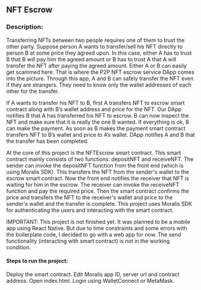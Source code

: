 ## NFT Escrow

### Description:

Transferring NFTs between two people requires one of them to trust the other party. Suppose person A wants to transfer/sell his NFT directly to person B at some price they agreed upon.  In this case, either A has to trust B that B will pay him the agreed amount or B has to trust A that A will transfer the NFT after paying the agreed amount. Either A or B can easily get scammed here. That is where the P2P NFT escrow service DApp comes into the picture. Through this app, A and B can safely transfer the NFT even if they are strangers. They need to know only the wallet addresses of each other for the transfer.

If A wants to transfer his NFT to B, first A transfers NFT to escrow smart contract along with B’s wallet address and price for the NFT. Our DApp notifies B that A has transferred his NFT to escrow. B can now inspect the NFT and make sure that it is really the one B wanted. If everything is ok, B can make the payment. As soon as B makes the payment smart contract transfers NFT to B’s wallet and price to A’s wallet. DApp notifies A and B that the transfer has been completed.

At the core of this project is the NFTEscrow smart contract. This smart contract mainly consists of two functions: depositNFT and receiveNFT. The sender can invoke the depositNFT function from the front end (which is using Moralis SDK). This transfers the NFT from the sender's wallet to the escrow smart contract. Now the front end notifies the receiver that NFT is waiting for him in the escrow. The receiver can invoke the receiveNFT function and pay the required price. Then the smart contract confirms the price and transfers the NFT to the receiver's wallet and price to the sender's wallet and the transfer is complete. This project uses Moralis SDK for authenticating the users and interacting with the smart contract.

IMPORTANT: This project is not finished yet. It was planned to be a mobile app using React Native. But due to time constraints and some errors with the boilerplate code, I decided to go with a web app for now. The send functionality (interacting with smart contract) is not in the working condition.

#### Steps to run the project:

Deploy the smart contract.
Edit Moralis app ID, server url and contract address.
Open index.html.
Login using WalletConnect or MetaMask.
